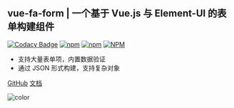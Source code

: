 <!-- _coverpage.md -->

## vue-fa-form | 一个基于 Vue.js 与 Element-UI 的表单构建组件

[![Codacy Badge](https://api.codacy.com/project/badge/Grade/4443b617de9140e6b6fbd289d0f7ab08)](https://www.codacy.com/manual/gd4Ark/vue-fa-form?utm_source=github.com&amp;utm_medium=referral&amp;utm_content=gd4Ark/vue-fa-form&amp;utm_campaign=Badge_Grade)
[![npm](https://img.shields.io/npm/v/vue-fa-form)](https://www.npmjs.com/package/vue-fa-form)
[![npm](https://img.shields.io/npm/dm/vue-fa-form)](https://www.npmjs.com/package/vue-fa-form)
[![NPM](https://img.shields.io/npm/l/vue-fa-form)](https://github.com/gd4Ark/vue-fa-form/blob/master/LICENSE)

- 支持大量表单项，内置数据验证
- 通过 JSON 形式构建，支持复杂对象

[GitHub](https://github.com/gd4Ark/vue-fa-form)
[文档](/zh-cn/introduction/install)

![color](#e4fff7)


